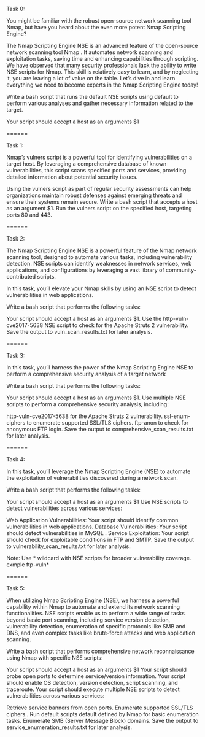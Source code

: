 Task 0:

You might be familiar with the robust open-source network scanning tool Nmap, but have you heard about the even more potent Nmap Scripting Engine?

The Nmap Scripting Engine NSE is an advanced feature of the open-source network scanning tool Nmap . It automates network scanning and exploitation tasks, saving time and enhancing capabilities through scripting.
We have observed that many security professionals lack the ability to write NSE scripts for Nmap. This skill is relatively easy to learn, and by neglecting it, you are leaving a lot of value on the table. Let’s dive in and learn everything we need to become experts in the Nmap Scripting Engine today!

Write a bash script that runs the default NSE scripts using default to perform various analyses and gather necessary information related to the target.

Your script should accept a host as an arguments $1

======

Task 1:

Nmap’s vulners script is a powerful tool for identifying vulnerabilities on a target host. By leveraging a comprehensive database of known vulnerabilities, this script scans specified ports and services, providing detailed information about potential security issues.

Using the vulners script as part of regular security assessments can help organizations maintain robust defenses against emerging threats and ensure their systems remain secure.
Write a bash script that accepts a host as an argument $1.
Run the vulners script on the specified host, targeting ports 80 and 443.

======

Task 2:

The Nmap Scripting Engine NSE is a powerful feature of the Nmap network scanning tool, designed to automate various tasks, including vulnerability detection.
NSE scripts can identify weaknesses in network services, web applications, and configurations by leveraging a vast library of community-contributed scripts.

In this task, you’ll elevate your Nmap skills by using an NSE script to detect vulnerabilities in web applications.

Write a bash script that performs the following tasks:

Your script should accept a host as an arguments $1.
Use the http-vuln-cve2017-5638 NSE script to check for the Apache Struts 2 vulnerability.
Save the output to vuln_scan_results.txt for later analysis.

======

Task 3:

In this task, you’ll harness the power of the Nmap Scripting Engine NSE to perform a comprehensive security analysis of a target network

Write a bash script that performs the following tasks:

Your script should accept a host as an arguments $1.
Use multiple NSE scripts to perform a comprehensive security analysis, including:

http-vuln-cve2017-5638 for the Apache Struts 2 vulnerability.
ssl-enum-ciphers to enumerate supported SSL/TLS ciphers.
ftp-anon to check for anonymous FTP login.
Save the output to comprehensive_scan_results.txt for later analysis.

======

Task 4:

In this task, you’ll leverage the Nmap Scripting Engine (NSE) to automate the exploitation of vulnerabilities discovered during a network scan.

Write a bash script that performs the following tasks:

Your script should accept a host as an arguments $1
Use NSE scripts to detect vulnerabilities across various services:

Web Application Vulnerabilities: Your script should identify common vulnerabilities in web applications.
Database Vulnerabilities: Your script should detect vulnerabilities in MySQL .
Service Exploitation: Your script should check for exploitable conditions in FTP and SMTP.
Save the output to vulnerability_scan_results.txt for later analysis.

Note: Use * wildcard with NSE scripts for broader vulnerability coverage. exmple ftp-vuln*

======

Task 5:

When utilizing Nmap Scripting Engine (NSE), we harness a powerful capability within Nmap to automate and extend its network scanning functionalities.
NSE scripts enable us to perform a wide range of tasks beyond basic port scanning, including service version detection, vulnerability detection, enumeration of specific protocols like SMB and DNS, and even complex tasks like brute-force attacks and web application scanning.

Write a bash script that performs comprehensive network reconnaissance using Nmap with specific NSE scripts:

Your script should accept a host as an arguments $1
Your script should probe open ports to determine service/version information.
Your script should enable OS detection, version detection, script scanning, and traceroute.
Your script should execute multiple NSE scripts to detect vulnerabilities across various services:

Retrieve service banners from open ports.
Enumerate supported SSL/TLS ciphers..
Run default scripts default defined by Nmap for basic enumeration tasks.
Enumerate SMB (Server Message Block) domains.
Save the output to service_enumeration_results.txt for later analysis.
